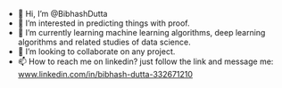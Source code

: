 - 👋 Hi, I’m @BibhashDutta
- 👀 I’m interested in predicting things with proof.
- 🌱 I’m currently learning machine learning algorithms, deep learning algorithms and related studies of data science.
- 💞️ I’m looking to collaborate on any project.
- 📫 How to reach me on linkedin? just follow the link and message me: www.linkedin.com/in/bibhash-dutta-332671210

<!---
BibhashDutta/BibhashDutta is a ✨ special ✨ repository because its `README.md` (this file) appears on your GitHub profile.
You can click the Preview link to take a look at your changes.
--->
